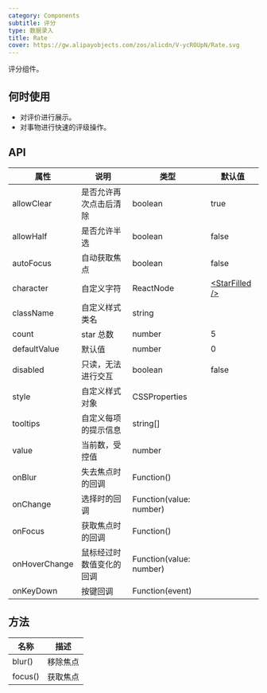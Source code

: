 ```yaml
---
category: Components
subtitle: 评分
type: 数据录入
title: Rate
cover: https://gw.alipayobjects.com/zos/alicdn/V-ycROUpN/Rate.svg
---
```


评分组件。

## 何时使用

- 对评价进行展示。
- 对事物进行快速的评级操作。

## API

| 属性 | 说明 | 类型 | 默认值 |
| --- | --- | --- | --- |
| allowClear | 是否允许再次点击后清除 | boolean | true |
| allowHalf | 是否允许半选 | boolean | false |
| autoFocus | 自动获取焦点 | boolean | false |
| character | 自定义字符 | ReactNode | [<StarFilled /\>](/components/icon-cn/) |
| className | 自定义样式类名 | string |  |
| count | star 总数 | number | 5 |
| defaultValue | 默认值 | number | 0 |
| disabled | 只读，无法进行交互 | boolean | false |
| style | 自定义样式对象 | CSSProperties |  |
| tooltips | 自定义每项的提示信息 | string\[] |  |
| value | 当前数，受控值 | number |  |
| onBlur | 失去焦点时的回调 | Function() |  |
| onChange | 选择时的回调 | Function(value: number) |  |
| onFocus | 获取焦点时的回调 | Function() |  |
| onHoverChange | 鼠标经过时数值变化的回调 | Function(value: number) |  |
| onKeyDown | 按键回调 | Function(event) |  |

## 方法

| 名称    | 描述     |
| ------- | -------- |
| blur()  | 移除焦点 |
| focus() | 获取焦点 |
